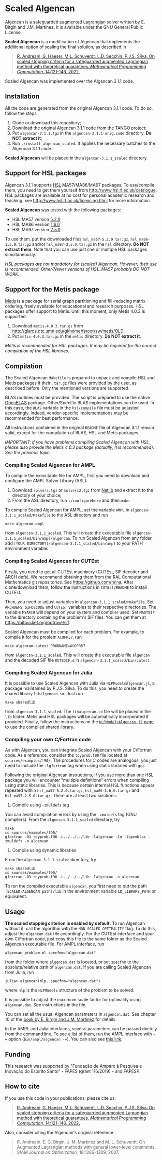 # Scaled Algencan

[Algencan](https://www.ime.usp.br/~egbirgin/tango/codes.php) is a safeguarded augmented Lagrangian solver written by E. Birgin and J.M. Martínez. It is available under the GNU General Public License.

**Scaled Algencan** is a modification of Algencan that implements the additional option of scaling the final solution, as described in

> [R. Andreani, G. Haeser, M.L. Schuverdt, L.D. Secchin, P.J.S. Silva. On scaled stopping criteria for a safeguarded augmented
Lagrangian method with theoretical guarantees. *Mathematical Programming Computation*, 14:121-146, 2022.](https://doi.org/10.1007/s12532-021-00207-9)

Scaled Algencan was implemented over the Algencan 3.1.1 code.


## Installation

All the code are generated from the original Algencan 3.1.1 code. To do so, follow the steps

1. Clone or download this repository;
1. Download the original Algencan 3.1.1 code from the [TANGO project](https://www.ime.usp.br/~egbirgin/tango/codes.php);
1. Put `algencan-3.1.1.tgz` in the `algencan-3.1.1-orig.code` directory. **Do NOT extract it**;
1. Run `./install_algencan_scaled`. It applies the necessary patches to the Algencan 3.1.1 code.

**Scaled Algencan** will be placed in the `algencan-3.1.1_scaled` directory.


## Support for HSL packages

Algencan 3.1.1 supports [HSL](http://www.hsl.rl.ac.uk) MA57/MA86/MA97 packages. To use/compile them, you need to get them yourself from <http://www.hsl.rl.ac.uk/catalogue>. HSL packages are available at no cost for personal academic research and teaching, see <http://www.hsl.rl.ac.uk/licencing.html> for more information.

**Scaled Algencan** was tested with the following packages:

- HSL MA57 version [5.2.0](https://www.hsl.rl.ac.uk/download/HSL_MA57/5.2.0/)
- HSL MA86 version [1.6.0](https://www.hsl.rl.ac.uk/download/HSL_MA86/1.6.0/)
- HSL MA97 version [2.5.0](https://www.hsl.rl.ac.uk/download/HSL_MA97/2.5.0/)

To use them, put the downloaded files `hsl_ma57-5.2.0.tar.gz`, `hsl_ma86-1.6.0.tar.gz` and/or `hsl_ma97-2.5.0.tar.gz` in the `hsl` directory. **Do NOT extract them**. Note that you can use just one or multiple HSL packages simultaneously.

*HSL packages are not mandatory for (scaled) Algencan. However, their use is recommended. Other/Newer versions of HSL_MA57 probably DO NOT WORK.*


## Support for the Metis package

[Metis](http://glaros.dtc.umn.edu/gkhome) is a package for serial graph partitioning and fill-reducing matrix ordering, freely available for educational and research purposes. HSL packages offer support to Metis. Until this moment, only Metis 4.0.3 is supported.

1. Download `metis-4.0.3.tar.gz` from <http://glaros.dtc.umn.edu/gkhome/fsroot/sw/metis/OLD>;
1. Put `metis-4.0.3.tar.gz` in the `metis` directory. **Do NOT extract it**.

*Metis is recommended for HSL packages. It may be required for the correct compilation of the HSL libraries.*


## Compilation

The Scaled Algencan `Makefile` is prepared to unpack and compile HSL and Metis packages if their `.tar.gz` files were provided by the user, as described before. Only the mentioned versions are supported.

BLAS routines must be provided. The script is prepared to use the native [OpenBLAS](https://www.openblas.net) package. Other/Specific BLAS implementations can be used. In this case, the `BLAS` variable in the `hsl/compile` file must be adjusted accordingly. Indeed, vendor-specific implementations may be recommended for best performance.

All instructions contained in the original `README` file of Algencan 3.1.1 remain valid, except for the compilation of BLAS, HSL and Metis packages.

*IMPORTANT: if you have problems compiling Scaled Algencan with HSL, please also provide the Metis 4.0.3 package (actually, it is recommended). See the previous topic.*

### Compiling Scaled Algencan for AMPL

To compile the executable file for AMPL, first you need to download and configure the AMPL Solver Library (ASL):

1. Download `solvers.tgz` or `solvers2.tgz` from [Netlib](http://www.netlib.org/ampl/) and extract it to the directory of your choice;
1. From the ASL directory, run `./configurehere` and then `make`.

To compile Scaled Algencan for AMPL, set the variable `AMPL` in `algencan-3.1.1_scaled/Makefile` to the ASL directory and run
~~~
make algencan-ampl
~~~
from `algencan-3.1.1_scaled`. This will create the executable file `algencan-3.1.1_scaled/bin/ampl/algencan`. To run Scaled Algencan from any folder, add `[YOUR DIRECTORY]/algencan-3.1.1_scaled/bin/ampl` to your PATH environment variable.

### Compiling Scaled Algencan for CUTEst

Firstly, you need to get all CUTEst machinery (CUTEst, SIF decoder and ARCH defs). We recommend obtaining them from the RAL Computational Mathematics git repositories. See <https://github.com/ralna>. After clone/download them, follow the instructions in `CUTEst/README` to install CUTEst.

Then, you need to adjust variables in `algencan-3.1.1_scaled/Makefile`. Set `ARCHDEFS`, `SIFDECODE` and `CUTEST` variables to their respective directories. The variable `MYARCH` will depend on your system and compiler used. Set `MASTSIF` to the directory containing the problem's SIF files. You can get them at <https://bitbucket.org/optrove/sif>.

Scaled Algencan must be compiled for each problem. For example, to compile it for the problem `ACOPR57`, run
~~~
make algencan-cutest PROBNAME=ACOPR57
~~~
from `algencan-3.1.1_scaled`. This will create the executable file `algencan` and the decoded SIF file `OUTSDIF.d` in `algencan-3.1.1_scaled/bin/cutest`.

### Compiling Scaled Algencan for Julia

It is possible to use Scaled Algencan with Julia via `NLPModelsAlgencan.jl`, a package maintained by P.J.S. Silva. To do this, you need to create the shared library `libalgencan.so`. Just run
~~~
make sharedlib
~~~
from `algencan-3.1.1_scaled`. The `libalgencan.so` file will be placed in the `lib` folder. Metis and HSL packages will be automatically incorporated if provided. Finally, follow the instructions on the [`NLPModelsAlgencan.jl` page](https://github.com/pjssilva/NLPModelsAlgencan.jl) to use the compiled shared library.

### Compiling your own C/Fortran code

As with Algencan, you can integrate Scaled Algencan with your C/Fortran code. As a reference, consider the `toyprob.f90` file located at `sources/examples/f90/`. The procedures for C codes are analogous, you just need to include the `-lgfortran` tag when using static libraries with `gcc`.

Following the original Algencan instructions, if you use more than one HSL package you will encounter "multiple definitions" errors when compiling using static libraries. This is because certain internal HSL functions appear repeated within `hsl_ma57-5.2.0.tar.gz`, `hsl_ma86-1.6.0.tar.gz` and `hsl_ma97-2.5.0.tar.gz`. There are at least two solutions:

1. Compile using `-zmuldefs` tag

You can avoid compilation errors by using the `-zmuldefs` tag (GNU compilers). From the `algencan-3.1.1_scaled` directory, try
~~~
make
cd sources/examples/f90/
gfortran -O3 toyprob.f90 -L../../../lib -lalgencan -lm -lopenblas -zmuldefs -o algencan
~~~

1. Compile using dynamic libraries

From the `algencan-3.1.1_scaled` directory, try
~~~
make sharedlib
cd sources/examples/f90/
gfortran -O3 toyprob.f90 -L../../../lib -lalgencan -o algencan
~~~
To run the compiled executable `algencan`, you first need to put the path `[SCALED-ALGENCAN path]/lib` in the environment variable `LD_LIBRARY_PATH` or equivalent.


## Usage

**The scaled stopping criterion is enabled by default.** To run Algencan without it, call the algorithm with the `NON-SCALED-OPTIMALITY` flag. To do this, adjust the `algencan.dat` file accordingly. For the CUTEst interface and your own C/Fortran code, just copy this file to the same folder as the Scaled Algencan executable file. For AMPL interface, run
~~~
algencan problem.nl specfnm="algencan.dat"
~~~
from the folder where `algencan.dat` is located, or set `specfnm` to the absolute/relative path of `algencan.dat`. If you are calling Scaled Algencan from Julia, run
~~~
julia> algencan(nlp, specfnm="algencan.dat")
~~~
where `nlp` is the `NLPModels` structure of the problem to be solved.

It is possible to adjust the maximum scale factor for optimality using `algencan.dat`. See instructions in the file.

You can set all the usual Algencan parameters in `algencan.dat`. See chapter 10 of the [book by E. Birgin and J.M. Martínez](https://doi.org/10.1137/1.9781611973365) for details.

In the AMPL and Julia interfaces, several parameters can be passed diretcly from the command line. To see a list of them, run the AMPL interface with `-=` option (`bin/ampl/algencan -=`). You can also see [this link](https://pjssilva.github.io/NLPModelsAlgencan.jl/dev/parameters/).


## Funding

This research was supported by "Fundação de Amparo à Pesquisa e Inovação do Espírito Santo" - FAPES (grant 116/2019) - and FAPESP.


## How to cite

If you use this code in your publications, please cite us:

> [R. Andreani, G. Haeser, M.L. Schuverdt, L.D. Secchin, P.J.S. Silva. On scaled stopping criteria for a safeguarded augmented
Lagrangian method with theoretical guarantees. *Mathematical Programming Computation*, 14:121-146, 2022.](https://doi.org/10.1007/s12532-021-00207-9)

Also, consider citing the Algencan's original reference:

> R. Andreani, E. G. Birgin, J. M. Martínez and M. L. Schuverdt, On Augmented Lagrangian methods with general lower-level constraints. *SIAM Journal on Optimization*, 18:1286-1309, 2007.

